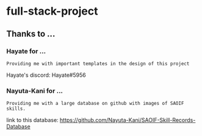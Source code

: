 # full-stack-project

## Thanks to ...

### Hayate for ...
```
Providing me with important templates in the design of this project
```
Hayate's discord: Hayate#5956


### Nayuta-Kani for ...
```
Providing me with a large database on github with images of SAOIF skills.
```
link to this database: https://github.com/Nayuta-Kani/SAOIF-Skill-Records-Database
